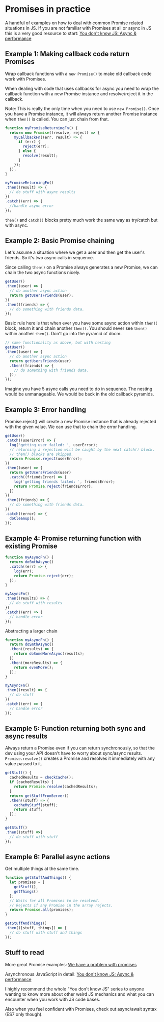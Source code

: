 # Promises in practice
A handful of examples on how to deal with common Promise related
situations in JS. If you are not familiar with Promises at all or async in JS
this is a very good resource to start: [You don't know JS: Async & performance](https://github.com/getify/You-Dont-Know-JS/tree/master/async%20%26%20performance)

## Example 1: Making callback code return Promises

Wrap callback functions with a `new Promise()` to make old
callback code work with Promises.

When dealing with code that uses callbacks for async
you need to wrap the callback function with a new 
Promise instance and resolve/reject
it in the callback.

Note: This is really the only time when you need to
use `new Promise()`. Once you have a Promise instance,
it will always return another Promise instance when
`then()` is called. You can just chain from that.

```javascript
function myPromiseReturningFn() {
  return new Promise((resolve, reject) => {
    myCallbackFn((err, result) => {
      if (err) {
        reject(err);
      } else {
        resolve(result);
      }
    });
  });
}

myPromiseReturningFn()
.then((result) => {
  // do stuff with async results
})
.catch((err) => {
  //handle async error
});
```
`then()` and `catch()` blocks pretty much work the same way as try/catch
but with async.

## Example 2: Basic Promise chaining
Let's assume a situation where we get a user and then get the user's friends.
So it's two async calls in sequence.

Since calling `then()` on a Promise always generates a new
Promise, we can chain the two async functions nicely.

```javascript
getUser()
.then((user) => {
  // do another async action
  return getUsersFriends(user);
})
.then((friends) => {
  // do something with friends data.
});

```
Basic rule here is that when ever you have some async action within
`then()` block, return it and chain another `then()`. You should never see `then()` within another `then()`. Don't go into the pyramid of doom.

```javascript
// same functionality as above, but with nesting
getUser()
.then((user) => {
  // do another async action
  return getUsersFriends(user)
  .then((friends) => {
    // do something with friends data.
  });
});
```
Imagine you have 5 async calls you need to do in sequence. The nesting would be unmanageable. We would be back in the old callback pyramids.

## Example 3: Error handling
Promise.reject() will create a new Promise instance that is already rejected with the given value. We can use that to chain the error
handling.

```javascript
getUser()
.catch((userError) => {
  log('getting user failed: ', userError);
  // returning a rejection will be caught by the next catch() block.
  // then() blocks are skipped.
  return Promise.reject(userError);
})
.then((user) => {
  return getUsersFriends(user)
  .catch((friendsError) => {
    log('getting friends failed: ', friendsError);
    return Promise.reject(friendsError);
  })
})
.then((friends) => {
  // do something with friends data.
})
.catch((error) => {
  doCleanup();
});
```

## Example 4: Promise returning function with existing Promise

```javascript
function myAsyncFn() {
  return doSmthAsync()
  .catch((err) => {
    log(err);
    return Promise.reject(err);
  });
}

myAsyncFn()
.then((results) => {
  // do stuff with results
})
.catch((err) => {
  // handle error
});
```
Abstracting a larger chain

```javascript
function myAsyncFn() {
  return doSmthAsync()
  .then((results) => {
    return doSomeMoreAsync(results);
  })
  .then((moreResults) => {
    return evenMore();
  });
}

myAsyncFn()
.then((result) => {
  // do stuff
})
.catch((err) => {
  // handle error
});
```

## Example 5: Function returning both sync and async results
Always return a Promise even if you can return synchronously,
so that the dev using your API doesn't have to worry about sync/async results.
`Promise.resolve()` creates a Promise and resolves it immediately with any value passed to it.

```javascript
getStuff() {
  cachedResults = checkCache();
  if (cachedResults) {
    return Promise.resolve(cachedResults);
  }
  return getStuffFromServer()
  .then((stuff) => {
    cacheMyStuff(stuff);
    return stuff;
  });
}

getStuff()
.then((stuff) =>{
  // do stuff with stuff
});
```

## Example 6: Parallel async actions

Get multiple things at the same time.
```javascript
function getStuffAndThings() {
  let promises = [
    getStuff(),
    getThings()
  ];
  // Waits for all Promises to be resolved.
  // Rejects if any Promise in the array rejects.
  return Promise.all(promises);
}

getStuffAndThings()
.then(([stuff, things]) => {
  // do stuff with stuff and things
});
```

## Stuff to read

More great Promise examples:
[We have a problem with promises](https://pouchdb.com/2015/05/18/we-have-a-problem-with-promises.html)

Asynchronous JavaScript in detail: [You don't know JS: Async & performance](https://github.com/getify/You-Dont-Know-JS/tree/master/async%20%26%20performance)

I highly recommend the whole "You don't know JS" series to anyone wanting
to know more about other weird JS mechanics and what you can encounter when you
work with JS code bases.

Also when you feel confident with Promises, check out async/await syntax (ES7 only though).
